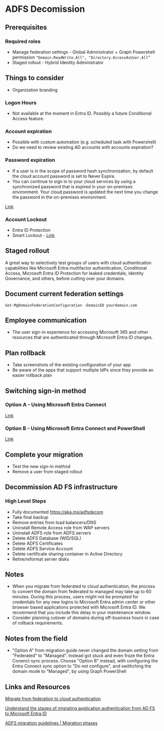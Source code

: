 # ADFS Decomission

## Prerequisites

### Required roles

- Manage federation settings - Global Administrator + Graph Powershell permission `"Domain.ReadWrite.All", "Directory.AccessAsUser.All”`
- Staged rollout - Hybrid Identity Administrator

## Things to consider

- Organization branding

### Logon Hours

- Not available at the moment in Entra ID. Possibly a future Conditional Access feature.

### Account expiration

- Possible with custom automation (e.g. scheduled task with Powershell)
- Do we need to review existing AD accounts with accounts expiration?

### Password expiration

- If a user is in the scope of password hash synchronization, by default the cloud account password is set to Never Expire.
- You can continue to sign in to your cloud services by using a synchronized password that is expired in your on-premises environment. Your cloud password is updated the next time you change the password in the on-premises environment.

[Link](https://learn.microsoft.com/en-us/entra/identity/hybrid/connect/how-to-connect-password-hash-synchronization#password-expiration-policy)

### Account Lockout

- Entra ID Protection
- Smart Lockout - [Link](https://learn.microsoft.com/en-us/entra/identity/authentication/howto-password-smart-lockout)

## Staged rollout

A great way to selectively test groups of users with cloud authentication capabilities like Microsoft Entra multifactor authentication, Conditional Access, Microsoft Entra ID Protection for leaked credentials, Identity Governance, and others, before cutting over your domains.

## Document current federation settings

`Get-MgDomainFederationConfiguration -DomainID yourdomain.com`

## Employee communication

- The user sign-in experience for accessing Microsoft 365 and other resources that are authenticated through Microsoft Entra ID changes.

## Plan rollback

- Take screenshots of the existing configuration of your app
- Be aware of the apps that support multiple IdPs since they provide an easier rollback plan

## Switching sign-in method

### Option A - Using Microsoft Entra Connect

[Link](https://learn.microsoft.com/en-us/entra/identity/hybrid/connect/migrate-from-federation-to-cloud-authentication#option-a)

### Option B - Using Microsoft Entra Connect and PowerShell

[Link](https://learn.microsoft.com/en-us/entra/identity/hybrid/connect/migrate-from-federation-to-cloud-authentication#option-b)

## Complete your migration

- Test the new sign-in method
- Remove a user from staged rollout

## Decommission AD FS infrastructure
### High Level Steps

- Fully documented https://aka.ms/adfsdecom
- Take final backup
- Remove entries from load balancers/DNS
- Uninstall Remote Access role from WAP servers
- Uninstall ADFS role from ADFS servers
- Delete ADFS Database (WID/SQL)
- Delete ADFS Certificates
- Delete ADFS Service Account
- Delete certificate sharing container in Active Directory
- Retire/reformat server disks

## Notes
- When you migrate from federated to cloud authentication, the process to convert the domain from federated to managed may take up to 60 minutes. During this process, users might not be prompted for credentials for any new logins to Microsoft Entra admin center or other browser based applications protected with Microsoft Entra ID. We recommend that you include this delay in your maintenance window.
- Consider planning cutover of domains during off-business hours in case of rollback requirements.

## Notes from the field
- "Option A" from migration guide never changed the domain setting from "Federated" to "Managed". Instead got stuck and even froze the Entra Conenct sync process. Choose "Option B" instead, with configuring the Entra Connect sync option to "Do not configure", and swithching the domain mode to "Managed", by using Graph PowerShell

## Links and Resources

[Migrate from federation to cloud authentication](https://learn.microsoft.com/en-us/entra/identity/hybrid/connect/migrate-from-federation-to-cloud-authentication)

[Understand the stages of migrating application authentication from AD FS to Microsoft Entra ID](https://learn.microsoft.com/en-us/entra/identity/enterprise-apps/migrate-adfs-apps-stages)

[ADFS migration guidelines | Migration phases](https://learn.microsoft.com/en-us/entra/identity/enterprise-apps/migrate-adfs-apps-phases-overview)
